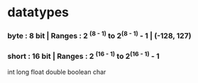 # datatypes
### byte : 8 bit | Ranges : 2 <sup>(8 - 1)</sup> to 2<sup>(8 - 1)</sup> - 1 | (-128, 127) 
### short : 16 bit | Ranges : 2 <sup>(16 - 1)</sup> to 2<sup>(16 - 1)</sup> - 1 
int
long
float
double
boolean
char
